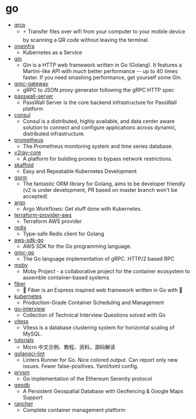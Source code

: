 # go
- [qrcp](https://github.com/claudiodangelis/qrcp)
  - ⚡ Transfer files over wifi from your computer to your mobile device by scanning a QR code without leaving the terminal.
- [oneinfra](https://github.com/oneinfra/oneinfra)
  - Kubernetes as a Service
- [gin](https://github.com/gin-gonic/gin)
  - Gin is a HTTP web framework written in Go (Golang). It features a Martini-like API with much better performance -- up to 40 times faster. If you need smashing performance, get yourself some Gin.
- [grpc-gateway](https://github.com/grpc-ecosystem/grpc-gateway)
  - gRPC to JSON proxy generator following the gRPC HTTP spec
- [passwall-server](https://github.com/pass-wall/passwall-server)
  - PassWall Server is the core backend infrastructure for PassWall platform
- [consul](https://github.com/hashicorp/consul)
  - Consul is a distributed, highly available, and data center aware solution to connect and configure applications across dynamic, distributed infrastructure.
- [prometheus](https://github.com/prometheus/prometheus)
  - The Prometheus monitoring system and time series database.
- [v2ray-core](https://github.com/v2ray/v2ray-core)
  - A platform for building proxies to bypass network restrictions.
- [skaffold](https://github.com/GoogleContainerTools/skaffold)
  - Easy and Repeatable Kubernetes Development
- [gorm](https://github.com/jinzhu/gorm)
  - The fantastic ORM library for Golang, aims to be developer friendly (v2 is under development, PR based on master branch won't be accepted)
- [argo](https://github.com/argoproj/argo)
  - Argo Workflows: Get stuff done with Kubernetes.
- [terraform-provider-aws](https://github.com/terraform-providers/terraform-provider-aws)
  - Terraform AWS provider
- [redis](https://github.com/go-redis/redis)
  - Type-safe Redis client for Golang
- [aws-sdk-go](https://github.com/aws/aws-sdk-go)
  - AWS SDK for the Go programming language.
- [grpc-go](https://github.com/grpc/grpc-go)
  - The Go language implementation of gRPC. HTTP/2 based RPC
- [moby](https://github.com/moby/moby)
  - Moby Project - a collaborative project for the container ecosystem to assemble container-based systems
- [fiber](https://github.com/gofiber/fiber)
  - 🚀 Fiber is an Express inspired web framework written in Go with 💖
- [kubernetes](https://github.com/kubernetes/kubernetes)
  - Production-Grade Container Scheduling and Management
- [go-interview](https://github.com/shomali11/go-interview)
  - Collection of Technical Interview Questions solved with Go
- [vitess](https://github.com/vitessio/vitess)
  - Vitess is a database clustering system for horizontal scaling of MySQL.
- [tutorials](https://github.com/micro-in-cn/tutorials)
  - Micro 中文示例、教程、资料，源码解读
- [golangci-lint](https://github.com/golangci/golangci-lint)
  - Linters Runner for Go. Nice colored output. Can report only new issues. Fewer false-positives. Yaml/toml config.
- [prysm](https://github.com/prysmaticlabs/prysm)
  - Go implementation of the Ethereum Serenity protocol
- [geodb](https://github.com/autom8ter/geodb)
  - A Persistent Geospatial Database with Geofencing & Google Maps Support
- [rancher](https://github.com/rancher/rancher)
  - Complete container management platform
